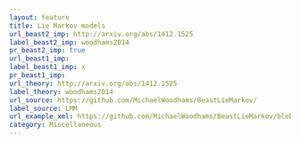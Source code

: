 ```yaml
---
layout: feature
title: Lie Markov models
url_beast2_imp: http://arxiv.org/abs/1412.1525
label_beast2_imp: woodhams2014
pr_beast2_imp: true
url_beast1_imp: 
label_beast1_imp: x
pr_beast1_imp: 
url_theory: http://arxiv.org/abs/1412.1525
label_theory: woodhams2014
url_source: https://github.com/MichaelWoodhams/BeastLieMarkov/
label_source: LMM
url_example_xml: https://github.com/MichaelWoodhams/BeastLieMarkov/blob/master/examples/testLieMarkov.xml
category: Miscellaneous
---
```

